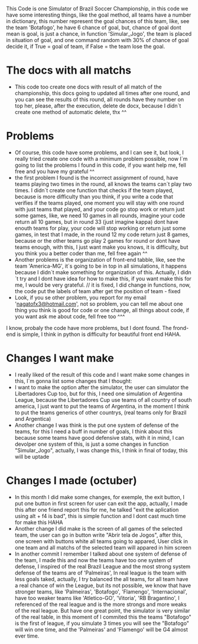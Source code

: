 This Code is one Simulator of Brazil Soccer Championship, in this code we have some interesting things, like the goal method, all teams have a number in dictionary, this number represent the goal chances of this team, like, see the team 'Botafogo', he have 6 chance of goal, but, chance of goal dont mean is goal, is just a chance, in function 'Simular_Jogo', the team is placed in situation of goal, and one command random with 30% of chance of goal decide it, if True = goal of team, if False = the team lose the goal.
  # The docs with all matchs
  - This code too create one docs with result of all match of the championship, this docs going to updated all times after one round, and you can see the results of this round, all rounds have they number on top her, please, after the execution, delete de docx, because I didn´t create one method of automatic delete, thx ^^
# Problems
- Of course, this code have some problems, and I can see it, but look, I really tried create one code with a minimum problem possible, now I´m going to list the problems I found in this code, if you want help me, fell free and you have my grateful ^^
- the first problem I found is the incorrect assignment of round, have teams playing two times in the round, all knows the teams can´t play two times. I didn´t create one function that checks if the team played, because is more difficulty than you think, if you write a code that verifies if the teams played, one moment you will stay with one round with just teams that played, and your code go stop work or return just some games, like, we need 10 games in all rounds, imagine your code return all 10 games, but in round 33 (just imagine kappa) dont have enouth teams for play, your code will stop working or return just some games, in test that I made, in the round 12 my code return just 8 games, because or the other teams go play 2 games for round or dont have teams enough, with this, I just want make you knows, it is difficulty, but you think you a better coder than me, fell free again ^^
- Another problems is the organization of front-end tabble, like, see the team 'America-MG', it´s going to be in top in all simulations, it happens because I didn´t make something for organization of this. Actually, I didn´t try and I dont have idea for how to make this, if you want make this for me, I would be very grateful.  // it is fixed, I did change in functions, now, the code put the labels of team after get the position of team - fixed
- Look, if you se other problem, you report for my email 'nagatofx3@hotmail.com', not so problem, you can tell me about one thing you think is good for code or one change, all things about code, if you want ask me about code, fell free too ^^^

I know, probaly the code have more problems, but I dont found. The frond-end is simple, I think in python is difficulty for beautiful front end HAHA.

# Changes I want make

- I really liked of the result of this code and I want make some changes in this, I´m gonna list some changes that I thought:
- I want to make the option after the simulator, the user can simulator the Libertadores Cup too, but for this, I need one simulation of Argentina League, because the Libertadores Cup use teams of all country of south america, I just want to put the teams of Argentina, in the moment I think to put the teams generics of other countrys, (real teams only for Brazil and Argentica)
- Another change I was think is the put one system of defense of the teams, for this I need a buff in number of goals, I think about this because some teams have good defensive stats, with it in mind, I can devolper one system of this, is just a some changes in function "Simular_Jogo", actually, I was change this, I think in final of today, this will be uptade


# Changes I made (octuber)
- In this month I did make some changes, for exemple, the exit button, I put one button in first screen for user can exit the app, actually, I made this after one friend report this for me, he talked "exit the aplication using alt + f4 is bad", this is simple function and I dont cast much time for make this HAHA
- Another change I did make is the screen of all games of the selected team, the user can go in button write "Abrir tela de Jogos", after this, one screen with buttons white all teams going to appared, User click in one team and all matchs of the selected team will appared in him screen
- In another commit I remember I talked about one system of defense of the team, I made this and now the teams have too one system of defense, I inspired of the real Brazil League and the most strong system defense of the teams are of 'Palmeiras', In real league is the team with less goals taked, actually, I try balanced the all teams, for all team have a real chance of win the League, but its not possible, we know that have stronger teams, like 'Palmeiras', 'Botafogo', 'Flamengo', 'Internacional', have too weaker teams like 'Atletico-GO', 'Vitoria', 'RB Bragantino', I referenced of the real league and is the more strongs and more weaks of the real league. But have one great point, the simulator is very similar of the real table, in this moment of I commited this the teams "Botafogo" is the first of league, if you simulate 3 times you will see the "Botafogo" will win one time, and the 'Palmeiras' and 'Flamengo' will be G4 almost ever time.




